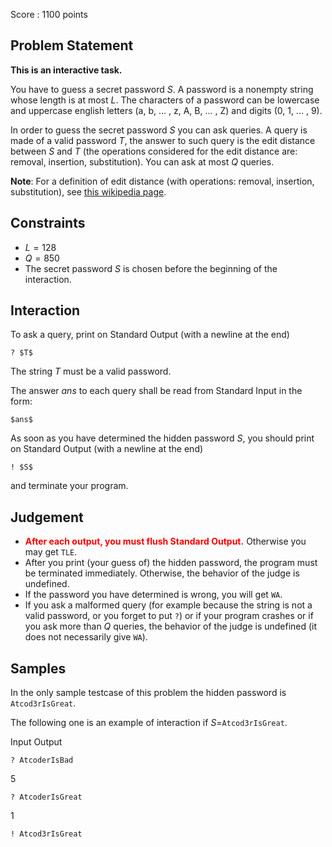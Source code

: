 Score : $1100$ points

## Problem Statement

**This is an interactive task.**

You have to guess a secret password $S$. 
A password is a nonempty string whose length is at most $L$. 
The characters of a password can be lowercase and uppercase english letters (a, b, ... , z, A, B, ... , Z) and digits (0, 1, ... , 9).

In order to guess the secret password $S$ you can ask queries.
A query is made of a valid password $T$, the answer to such query is the edit distance between $S$ and $T$ (the operations considered for the edit distance are: removal, insertion, substitution).
You can ask at most $Q$ queries.

**Note**: For a definition of edit distance (with operations: removal, insertion, substitution), see [this wikipedia page](https://en.wikipedia.org/w/index.php?title=Levenshtein_distance&amp;oldid=954598393).

## Constraints

- $L = 128$
- $Q = 850$
- The secret password $S$ is chosen before the beginning of the interaction.

## Interaction

To ask a query, print on Standard Output (with a newline at the end)

```plain
? $T$
```

The string $T$ must be a valid password.

The answer $ans$ to each query shall be read from Standard Input in the form:

```plain
$ans$
```

As soon as you have determined the hidden password $S$, you should print on Standard Output (with a newline at the end)

```plain
! $S$
```

and terminate your program.

## Judgement

- <font color="red">**After each output, you must flush Standard Output.**</font> Otherwise you may get `TLE`.
- After you print (your guess of) the hidden password, the program must be terminated immediately. Otherwise, the behavior of the judge is undefined.
- If the password you have determined is wrong, you will get `WA`.
- If you ask a malformed query (for example because the string is not a valid password, or you forget to put `?`) or if your program crashes or if you ask more than $Q$ queries, the behavior of the judge is undefined (it does not necessarily give `WA`).

## Samples

In the only sample testcase of this problem the hidden password is `Atcod3rIsGreat`.

The following one is an example of interaction if $S=$`Atcod3rIsGreat`.

Input
Output

$\texttt{? AtcoderIsBad}$

$5$

$\texttt{? AtcoderIsGreat}$

$1$

$\texttt{! Atcod3rIsGreat}$
